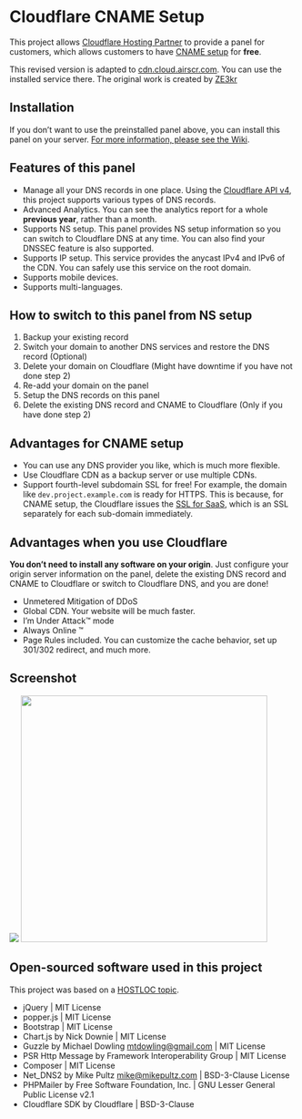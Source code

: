 # Cloudflare CNAME Setup

This project allows [Cloudflare Hosting Partner][1] to provide a panel for customers, which allows customers to have [CNAME setup][2] for **free**.

This revised version is adapted to [cdn.cloud.airscr.com][4]. You can use the installed service there. The original work is created by [ZE3kr][5]

## Installation

If you don’t want to use the preinstalled panel above, you can install this panel on your server. [For more information, please see the Wiki][6].

## Features of this panel

+ Manage all your DNS records in one place. Using the [Cloudflare API v4][7], this project supports various types of DNS records.
+ Advanced Analytics. You can see the analytics report for a whole **previous year**, rather than a month.
+ Supports NS setup. This panel provides NS setup information so you can switch to Cloudflare DNS at any time. You can also find your DNSSEC feature is also supported.
+ Supports IP setup. This service provides the anycast IPv4 and IPv6 of the CDN. You can safely use this service on the root domain.
+ Supports mobile devices.
+ Supports multi-languages.

## How to switch to this panel from NS setup

1. Backup your existing record
2. Switch your domain to another DNS services and restore the DNS record (Optional)
3. Delete your domain on Cloudflare (Might have downtime if you have not done step 2)
4. Re-add your domain on the panel
5. Setup the DNS records on this panel
6. Delete the existing DNS record and CNAME to Cloudflare (Only if you have done step 2)

## Advantages for CNAME setup

+ You can use any DNS provider you like, which is much more flexible.
+ Use Cloudflare CDN as a backup server or use multiple CDNs.
+ Support fourth-level subdomain SSL for free! For example, the domain like `dev.project.example.com` is ready for HTTPS. This is because, for CNAME setup, the Cloudflare issues the [SSL for SaaS][8], which is an SSL separately for each sub-domain immediately. 

## Advantages when you use Cloudflare

**You don’t need to install any software on your origin**. Just configure your origin server information on the panel, delete the existing DNS record and CNAME to Cloudflare or switch to Cloudflare DNS, and you are done!

+ Unmetered Mitigation of DDoS
+ Global CDN. Your website will be much faster.
+ I’m Under Attack™ mode
+ Always Online ™
+ Page Rules included. You can customize the cache behavior, set up 301/302 redirect, and much more.

## Screenshot

<img src="https://tloxygen.com/wp-content/uploads/uploads/cloudflare/en1.png" />
<img src="https://tloxygen.com/wp-content/uploads/uploads/cloudflare/en2.png" width="433" />

## Open-sourced software used in this project

This project was based on a [HOSTLOC topic][9].

+ jQuery | MIT License
+ popper.js | MIT License
+ Bootstrap | MIT License
+ Chart.js by Nick Downie | MIT License
+ Guzzle by Michael Dowling [mtdowling@gmail.com][10] | MIT License
+ PSR Http Message by Framework Interoperability Group | MIT License
+ Composer | MIT License
+ Net\_DNS2 by Mike Pultz [mike@mikepultz.com][11] | BSD-3-Clause License
+ PHPMailer by Free Software Foundation, Inc. | GNU Lesser General Public License v2.1
+ Cloudflare SDK by Cloudflare | BSD-3-Clause

[1]:    https://www.cloudflare.com/partners/hosting-provider/
[2]:    https://support.cloudflare.com/hc/en-us/articles/200168706-How-do-I-do-CNAME-setup-
[3]:    https://github.com/ZE3kr/Cloudflare-CNAME-Setup/blob/master/README.zh.md
[4]:    https://cdn.cloud.airscr.com
[5]:    https://github.com/ZE3kr/Cloudflare-CNAME-Setup
[6]:    https://github.com/ZE3kr/Cloudflare-CNAME-Setup/wiki/Installation
[7]:    https://api.cloudflare.com/
[8]:    https://www.cloudflare.com/ssl-for-saas-providers/
[9]:    http://www.hostloc.com/thread-386441-1-1.html
[10]:    mailto:mtdowling@gmail.com
[11]:    mailto:mike@mikepultz.com
